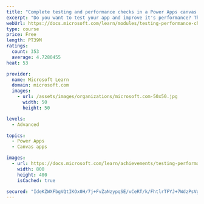 ```yaml
---
title: "Complete testing and performance checks in a Power Apps canvas app"
excerpt: "Do you want to test your app and improve it's performance? This module will help you understand how to test an app and improve performance."
webUrl: https://docs.microsoft.com/learn/modules/testing-performance-checks-powerapps/
type: course
price: Free
length: PT39M
ratings:
  count: 353
  average: 4.7280455
heat: 53

provider:
  name: Microsoft Learn
  domain: microsoft.com
  images:
    - url: /assets/images/organizations/microsoft.com-50x50.jpg
      width: 50
      height: 50

levels:
  - Advanced

topics:
  - Power Apps
  - Canvas apps

images:
  - url: https://docs.microsoft.com/learn/achievements/testing-performance-checks-social.png
    width: 800
    height: 400
    isCached: true

secured: "IdeKZWXFbgVQtIKOx0H/7j+FvZaNzypqSE/vCeRT/k/FhtlrTFYJ+7WdzPsVg1XzgfkBTfKxikud/prwVZ4Yjdey5UevcB9K6ihTvZ9mQ/v7OLlhgDmqBookksDSdd06o6wrnn3FTHI0SwYrl3TknUTT40UZJvsv2AQc9p3F9VsURRYSWlbbof0JIalb+xvmUBwSGU/vtjHSWimtBnlCAHzQ1DHS6LceduOUvpiIhJJmAw7bry2w11awTyiaQMrTJF3GBavhpTtFcfugENjQi+wAO+Umqbo7Vj+zBj+C80dq6/6yb+T0IOU22ycSpRWe7oEDKUvIvecn8rWTO8AtRUHW8FYhVM7UNvQkPB//aZEY9yxJ/yjIlzZYpic+MezzYwBSs7Phs7GJ6DJGY+b7u5IAxNwaasnjoFZ7zBQpEUk=;4889HZSIBupiqaOz6c1gXw=="
---
```


